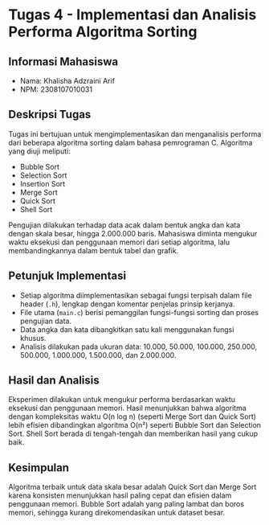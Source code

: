 # Tugas 4 - Implementasi dan Analisis Performa Algoritma Sorting

## Informasi Mahasiswa
- Nama: Khalisha Adzraini Arif  
- NPM: 2308107010031  

## Deskripsi Tugas
Tugas ini bertujuan untuk mengimplementasikan dan menganalisis performa dari beberapa algoritma sorting dalam bahasa pemrograman C. Algoritma yang diuji meliputi:

- Bubble Sort  
- Selection Sort  
- Insertion Sort  
- Merge Sort  
- Quick Sort  
- Shell Sort  

Pengujian dilakukan terhadap data acak dalam bentuk angka dan kata dengan skala besar, hingga 2.000.000 baris. Mahasiswa diminta mengukur waktu eksekusi dan penggunaan memori dari setiap algoritma, lalu membandingkannya dalam bentuk tabel dan grafik.

## Petunjuk Implementasi
- Setiap algoritma diimplementasikan sebagai fungsi terpisah dalam file header (`.h`), lengkap dengan komentar penjelas prinsip kerjanya.
- File utama (`main.c`) berisi pemanggilan fungsi-fungsi sorting dan proses pengujian data.
- Data angka dan kata dibangkitkan satu kali menggunakan fungsi khusus.
- Analisis dilakukan pada ukuran data: 10.000, 50.000, 100.000, 250.000, 500.000, 1.000.000, 1.500.000, dan 2.000.000.

## Hasil dan Analisis
Eksperimen dilakukan untuk mengukur performa berdasarkan waktu eksekusi dan penggunaan memori. Hasil menunjukkan bahwa algoritma dengan kompleksitas waktu O(n log n) (seperti Merge Sort dan Quick Sort) lebih efisien dibandingkan algoritma O(n²) seperti Bubble Sort dan Selection Sort. Shell Sort berada di tengah-tengah dan memberikan hasil yang cukup baik.

## Kesimpulan
Algoritma terbaik untuk data skala besar adalah Quick Sort dan Merge Sort karena konsisten menunjukkan hasil paling cepat dan efisien dalam penggunaan memori. Bubble Sort adalah yang paling lambat dan boros memori, sehingga kurang direkomendasikan untuk dataset besar.
